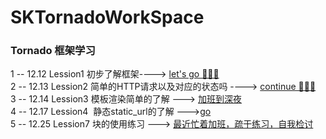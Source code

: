 # SKTornadoWorkSpace  
### Tornado 框架学习  
1 -- 12.12 Lession1 初步了解框架----> [let's go 💯💯💯](https://github.com/AlexanderYeah/SKTornadoWorkSpace/blob/master/Lession1/lession1.md)  
2 -- 12.13 Lession2 简单的HTTP请求以及对应的状态吗 ----> [continue 💪💪💪](https://github.com/AlexanderYeah/SKTornadoWorkSpace/blob/master/Lession2/lession2.md)   
3 -- 12.14 Lession3 模板渲染简单的了解 --->  [加班到深夜](https://github.com/AlexanderYeah/SKTornadoWorkSpace/blob/master/Lession2/lession2.md)   
4 -- 12.17 Lession4  静态static_url的了解 --->[go](https://github.com/AlexanderYeah/SKTornadoWorkSpace/blob/master/Lession5/lesson5.md)  
5 -- 12.25 Lession7 块的使用练习 ---> [最近忙着加班，疏于练习，自我检讨](https://github.com/AlexanderYeah/SKTornadoWorkSpace/blob/master/Lession7/lession7.md)
